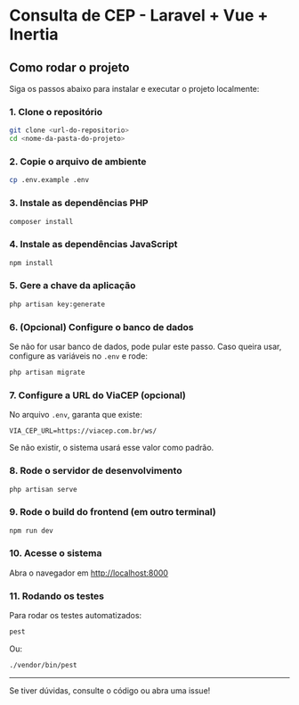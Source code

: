 # Consulta de CEP - Laravel + Vue + Inertia

## Como rodar o projeto

Siga os passos abaixo para instalar e executar o projeto localmente:

### 1. Clone o repositório
```bash
git clone <url-do-repositorio>
cd <nome-da-pasta-do-projeto>
```

### 2. Copie o arquivo de ambiente
```bash
cp .env.example .env
```

### 3. Instale as dependências PHP
```bash
composer install
```

### 4. Instale as dependências JavaScript
```bash
npm install
```

### 5. Gere a chave da aplicação
```bash
php artisan key:generate
```

### 6. (Opcional) Configure o banco de dados
Se não for usar banco de dados, pode pular este passo. Caso queira usar, configure as variáveis no `.env` e rode:
```bash
php artisan migrate
```

### 7. Configure a URL do ViaCEP (opcional)
No arquivo `.env`, garanta que existe:
```
VIA_CEP_URL=https://viacep.com.br/ws/
```
Se não existir, o sistema usará esse valor como padrão.

### 8. Rode o servidor de desenvolvimento
```bash
php artisan serve
```

### 9. Rode o build do frontend (em outro terminal)
```bash
npm run dev
```

### 10. Acesse o sistema
Abra o navegador em [http://localhost:8000](http://localhost:8000)

### 11. Rodando os testes
Para rodar os testes automatizados:
```bash
pest
```
Ou:
```bash
./vendor/bin/pest
```

---

Se tiver dúvidas, consulte o código ou abra uma issue!
